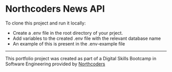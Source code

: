 # Northcoders News API

To clone this project and run it locally:

- Create a .env file in the root directory of your prject.
- Add variables to the created .env file with the relevant database name
- An example of this is present in the .env-example file



--- 

This portfolio project was created as part of a Digital Skills Bootcamp in Software Engineering provided by [Northcoders](https://northcoders.com/)
